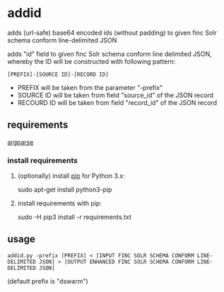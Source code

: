 # addid

adds (url-safe) base64 encoded ids (without padding) to given finc Solr schema conform line-delimited JSON

adds "id" field to given finc Solr schema conform line delimited JSON, whereby the ID will be constructed with following pattern:

    [PREFIX]-[SOURCE ID]-[RECORD ID]

 * PREFIX will be taken from the parameter "-prefix"
 * SOURCE ID will be taken from field "source_id" of the JSON record
 * RECOURD ID will be taken from field "record_id" of the JSON record

## requirements

[argparse](https://docs.python.org/3/library/argparse.html#module-argparse)

### install requirements

1. (optionally) install [pip](https://pip.pypa.io/) for Python 3.x:

    sudo apt-get install python3-pip

2. install requirements with pip:

    sudo -H pip3 install -r requirements.txt

## usage

    addid.py -prefix [PREFIX] < [INPUT FINC SOLR SCHEMA CONFORM LINE-DELIMITED JSON] > [OUTPUT ENHANCED FINC SOLR SCHEMA CONFORM LINE-DELIMITED JSON]

(default prefix is "dswarm")
